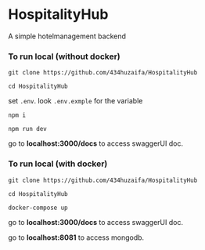 # HospitalityHub

A simple hotelmanagement backend

### To run local (without docker)

```
git clone https://github.com/434huzaifa/HospitalityHub
```

```
cd HospitalityHub
```

set `.env`. look `.env.exmple` for the variable

```
npm i
```

```
npm run dev
```

go to **localhost:3000/docs** to access swaggerUI doc.

### To run local (with docker)

```
git clone https://github.com/434huzaifa/HospitalityHub
```

```
cd HospitalityHub
```

```
docker-compose up
```

go to **localhost:3000/docs** to access swaggerUI doc.

go to **localhost:8081** to access mongodb.
